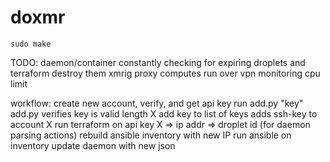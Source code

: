 # doxmr
`sudo make`

TODO:
daemon/container constantly checking for expiring droplets and terraform destroy them
xmrig proxy
computes run over vpn
monitoring
cpu limit

workflow:
  create new account, verify, and get api key
  run add.py "key"
    add.py verifies key is valid length X
    add key to list of keys 
    adds ssh-key to account X
    run terraform on api key X
      => ip addr
      => droplet id (for daemon parsing actions)
    rebuild ansible inventory with new IP
    run ansible on inventory
  update daemon with new json
